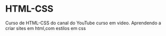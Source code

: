 # HTML-CSS
 Curso de HTML-CSS do canal do YouTube curso em video.
 Aprendendo a criar sites em html,com estilos em css
